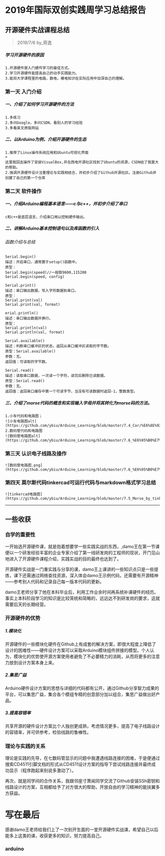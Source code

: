 # 2019年国际双创实践周学习总结报告

## 开源硬件实战课程总结
>2019/7/6 by_蒋逸

##### 学习开源硬件的原因
    1.开源硬件是入门硬件学习的最佳方式。
    2.学习开源硬件能提高自己的动手实践能力。
    3.能将大学课程里的电路，数电，模电知识在实际应用中加深自己的理解。

### 第一天 入门介绍


##### 一、介绍了如何学习开源硬件的方法
    1.多练习
    2.多问Google，多问CSDN，看别人的学习经验
    3.多看英文原版网站

##### 二、以Arduino为例，介绍开源硬件的生态
    1.推荐了Linux操作系统应用和Ubuntu可视化界面
    >
    这里我回去操作了安装VisualBox,并在西电开源社区找到了Ubuntu的资源，CSDN给了我莫大的帮助。
    2.强调开源硬件设计注重理论与实践相结合，并初步介绍了Github开源社区。注册Github并创建了自己的第一个仓库

### 第二天 软件操作
##### 一、介绍Arduino编程基本语言——c与c++，并初步介绍了串口
    c和c++是底层语言，介绍串口用以控制硬件输出。
##### 二、讲解Arduino基本控制语句以及库函数的引入
###### 函数介绍与总结
    Serial.begin()
    描述：开启串口，通常置于setup()函数中。
    原型：
    Serial.begin(speed)//一般取9600,115200
    Serial.begin(speed, config)
    
    Serial.print()
    描述：串口输出数据，写入字符数据到串口。
    原型：
    Serial.print(val)
    Serial.print(val, format)
    
    erial.println()
    描述：串口输出数据并换行。
    原型：
    Serial.println(val)
    Serial.println(val, format)
    
    Serial.available()
    描述：判断串口缓冲区的状态，返回从串口缓冲区读取的字节数。
    原型：Serial.available()
    参数：无。
    返回值：可读取的字节数。
    
    Serial.read()
    描述：读取串口数据，一次读一个字符，读完后删除已读数据。
    原型：Serial.read()
    参数：无。
    返回值：返回串口缓存中第一个可读字节，当没有可读数据时返回-1，整数类型。


##### 三、介绍了morse代码的概念和实现输入字母并将其转化为morse码的方法。
    1.小车代码和电路图；
    ![小车电路图alt](https://github.com/ybiu/Arduino_Learning/blob/master/7.4_Car/%E6%8E%92%E7%BA%BF%E5%8F%8A%E4%BB%A3%E7%A0%81%E6%88%AA%E5%9B%BE.png)
    2.数码管代码和电路图	
    ![数码管电路图alt](https://github.com/ybiu/Arduino_Learning/blob/master/7.6_%E6%95%B0%E7%A0%81%E7%AE%A1/%E6%95%B0%E7%A0%81%E7%AE%A1%E7%94%B5%E8%B7%AF%E5%9B%BE.png)
    
### 第三天 认识电子线路及操作

    ![数码管电路图.png](https://github.com/ybiu/Arduino_Learning/blob/master/7.6_%E6%95%B0%E7%A0%81%E7%AE%A1/%E6%95%B0%E7%A0%81%E7%AE%A1%E7%94%B5%E8%B7%AF%E5%9B%BE.png)
    
### 第四天 莫尔斯代码tinkercad可运行代码与markdown格式学习总结

    ![tinkercad电路图](https://github.com/ybiu/Arduino_Learning/blob/master/7.5_Morse_by_tinkercad/control_L13_to_sand_mess.png)
---
## 一些收获
### 自学的重要性
一开始选开源硬件课，就是抱着想要学一些实践实战的东西，,damo王在第一节课便以一个研发经验丰富的企业专家介绍了第一线研发岗的工程师的现状，开门见山地进入了开源硬件课程介绍，实践实战的目的最终也达到了。

开源硬件实战是一门重实践与分享的课，damo王上课讲的一些知识点只是一些提炼，课下还需通过网络查找资源，深入体会damo王示例代码，还需要有开源精神——参考别人代码和记录自己每一版本代码的更新。

damo王老师分享了他在本科毕业后，利用工作业余时间再系统补课硬件的经历。事实上本科阶段学习的知识是比较笼统和简略的，远远达不到研发岗的要求，这就需要后天的长期经营。

### 开源硬件的优势
##### 1.模块化

开源硬件的一些模块化硬件在Github上有成套的解决方案，即很大程度上降低了设计的困难性——硬件设计方案可以采取Arduino模块组件拼接的模型。个人认为，模块化的优势使开源方案使用者避免了不必要精力的消耗，从而将更多的注意力放到设计方案本身上来。

##### 2.集思广益

Arduino硬件设计方案的思想与详细的代码都有公开，通过Github分享智力成果的平台，可以集思广益，集合各个模组专精的创意部分加以组合，集思广益做出好产品。

##### 3.提高容错率

共享开源的硬件设计方案比个人独创更成熟，考虑情况更多，提高了电子线路设计的容错率，并可供参考，检验线路的鲁棒性。

### 理论与实践的关系

理论是实践的先导，在七数码管显示的问题中我遭遇线路连接的困难，于是便通过搜索CD4511引脚文档的形式从CD4511设计方案的指导下尝试线路连接并最终成功显示（程序跑起来别说多激动了）。

再次，就是同学间的合作关系，我跟邻座寸萧闻同学交流了Github安装SSh密钥和线路设计的方案，互相都给予了对方很大的帮助，开放自由的学习精神的能扶翼多方获益。

# 写在最后

感谢damo王老师给我们上了一次别开生面的一堂开源硬件实战课，希望自己以后能多上这类的课，收获更多的知识，努力提高自己。

### arduino
